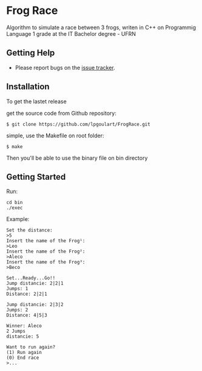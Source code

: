 # Frog Race

Algorithm to simulate a race between 3 frogs, writen in C++ on Programmig Language 1 grade at the IT Bachelor degree - UFRN

## Getting Help

* Please report bugs on the [issue tracker](http://projetos.imd.ufrn.br/forcohen/morseCodeTool/issues).

## Installation

To get the lastet release

get the source code from Github repository:

```
$ git clone https://github.com/lpgoulart/FrogRace.git
```

simple, use the Makefile on root folder:

```
$ make
```

Then you'll be able to use the binary file on bin directory

## Getting Started

Run:

	cd bin
	./exec

Example:

	Set the distance: 
	>5
	Insert the name of the Frog¹: 
	>Leo
	Insert the name of the Frog²: 
 	>Aleco
	Insert the name of the Frog³: 
	>Beco

	Set...Ready...Go!!
	Jump distancie: 2|2|1
	Jumps: 1
	Distance: 2|2|1

	Jump distancie: 2|3|2
	Jumps: 2
	Distance: 4|5|3

	Winner: Aleco
	2 Jumps
	distancie: 5
		
	Want to run again? 
	(1) Run again
	(0) End race 
	>...



